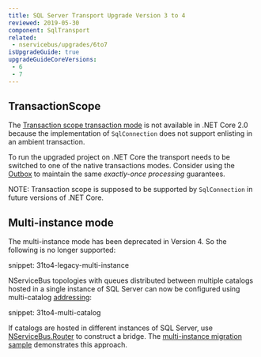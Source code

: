 ```yaml
---
title: SQL Server Transport Upgrade Version 3 to 4
reviewed: 2019-05-30
component: SqlTransport
related:
 - nservicebus/upgrades/6to7
isUpgradeGuide: true
upgradeGuideCoreVersions:
 - 6
 - 7
---
```



## TransactionScope

The [Transaction scope transaction mode](/transports/sql/transactions.md#transaction-scope) is not available in .NET Core 2.0 because the implementation of `SqlConnection` does not support enlisting in an ambient transaction. 

To run the upgraded project on .NET Core the transport needs to be switched to one of the native transactions modes. Consider using the [Outbox](/nservicebus/outbox) to maintain the same *exactly-once processing* guarantees.

NOTE: Transaction scope is supposed to be supported by `SqlConnection` in future versions of .NET Core. 


## Multi-instance mode

The multi-instance mode has been deprecated in Version 4. So the following is no longer supported:

snippet: 31to4-legacy-multi-instance

NServiceBus topologies with queues distributed between multiple catalogs hosted in a single instance of SQL Server can now be configured using multi-catalog [addressing](/transports/sql/addressing.md):

snippet: 31to4-multi-catalog

If catalogs are hosted in different instances of SQL Server, use [NServiceBus.Router](/nservicebus/router/) to construct a bridge. The [multi-instance migration sample](/samples/sqltransport/multi-instance-migration) demonstrates this approach.
